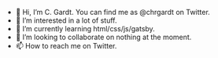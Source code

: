 - 👋 Hi, I’m C. Gardt. You can find me as @chrgardt on Twitter.
- 👀 I’m interested in a lot of stuff.
- 🌱 I’m currently learning html/css/js/gatsby.
- 💞️ I’m looking to collaborate on nothing at the moment.
- 📫 How to reach me on Twitter.

<!---
cgardt/cgardt is a ✨ special ✨ repository because its `README.md` (this file) appears on your GitHub profile.
You can click the Preview link to take a look at your changes.
--->
